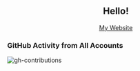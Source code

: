 <h2 align="center">Hello!</h2>
<p align="center">
  <a href="http://shreyas-sriram.github.io">My Website</a>
</p>

### GitHub Activity from All Accounts
![gh-contributions](https://npdt6zg2ga.execute-api.ap-south-1.amazonaws.com/dev/aggregate?username=shreyas-sriram&username=shreyas-mesh7&year=2020&theme=light)
